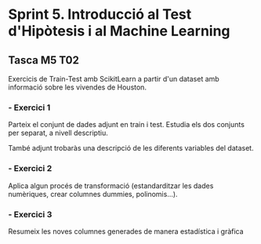 # Sprint 5. Introducció al Test d'Hipòtesis i al Machine Learning


## Tasca M5 T02

Exercicis de Train-Test amb ScikitLearn a partir d'un dataset amb informació sobre les vivendes de Houston.

### - Exercici 1
Parteix el conjunt de dades adjunt en train i test. Estudia els dos conjunts per separat, a nivell descriptiu.

També adjunt trobaràs una descripció de les diferents variables del dataset.



### - Exercici 2
Aplica algun procés de transformació (estandarditzar les dades numèriques, crear columnes dummies, polinomis...).



### - Exercici 3
Resumeix les noves columnes generades de manera estadística i gràfica

